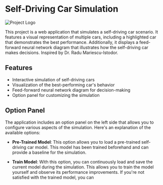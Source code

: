 # Self-Driving Car Simulation

![Project Logo](https://via.placeholder.com/728x90.png?text=Your+Project+Logo)

This project is a web application that simulates a self-driving car scenario. It features a visual representation of multiple cars, including a highlighted car that demonstrates the best performance. Additionally, it displays a feed-forward neural network diagram that illustrates how the self-driving car makes decisions. Inspired by Dr. Radu Mariescu-Istodor.

## Features

- Interactive simulation of self-driving cars
- Visualization of the best-performing car's behavior
- Feed-forward neural network diagram for decision-making
- Option panel for customizing the simulation

## Option Panel

The application includes an option panel on the left side that allows you to configure various aspects of the simulation. Here's an explanation of the available options:

- **Pre-Trained Model**: This option allows you to load a pre-trained self-driving car model. This model has been trained beforehand and can provide a baseline for the simulation.

- **Train Model**: With this option, you can continuously load and save the current model during the simulation. This allows you to train the model yourself and observe its performance improvements. If you're not satisfied with the trained model, you can
